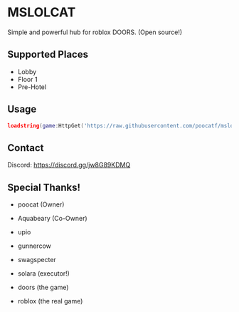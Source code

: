 # MSLOLCAT

Simple and powerful hub for roblox DOORS. (Open source!)

## Supported Places
- Lobby
- Floor 1
- Pre-Hotel

## Usage
```lua
loadstring(game:HttpGet('https://raw.githubusercontent.com/poocatf/mslolcat/refs/heads/main/loader.lua'))()
```

## Contact 
Discord: https://discord.gg/jw8G89KDMQ

## Special Thanks!
- poocat (Owner)
- Aquabeary (Co-Owner)

- upio
- gunnercow
- swagspecter
- solara (executor!)
- doors (the game)
- roblox (the real game)

